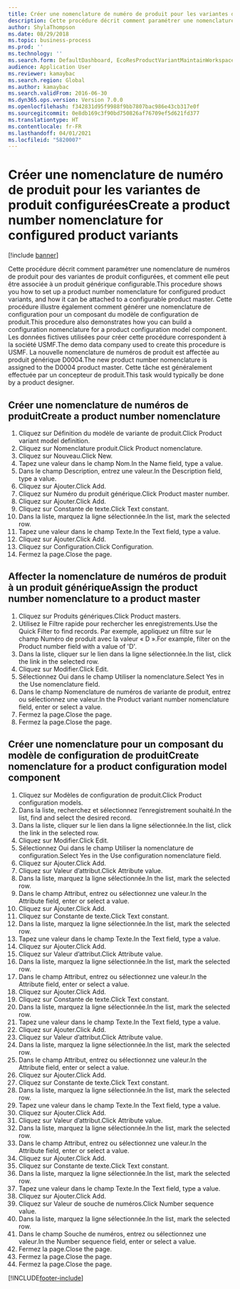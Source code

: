 ```yaml
---
title: Créer une nomenclature de numéro de produit pour les variantes de produit configurées
description: Cette procédure décrit comment paramétrer une nomenclature de numéros de produit pour des variantes de produit configurées, et comment elle peut être associée à un produit générique configurable.
author: ShylaThompson
ms.date: 08/29/2018
ms.topic: business-process
ms.prod: ''
ms.technology: ''
ms.search.form: DefaultDashboard, EcoResProductVariantMaintainWorkspace, EcoResNomenclature, EcoResProductListPage, EcoResProductDetails, PCProductConfigurationModelListPage, PCProductConfigurationModelDetails
audience: Application User
ms.reviewer: kamaybac
ms.search.region: Global
ms.author: kamaybac
ms.search.validFrom: 2016-06-30
ms.dyn365.ops.version: Version 7.0.0
ms.openlocfilehash: f342831d95f9988f9bb7807bac986e43cb317e0f
ms.sourcegitcommit: 0e8db169c3f90bd750826af76709ef5d621fd377
ms.translationtype: HT
ms.contentlocale: fr-FR
ms.lasthandoff: 04/01/2021
ms.locfileid: "5820007"
---
```

# <a name="create-a-product-number-nomenclature-for-configured-product-variants"></a><span data-ttu-id="64fd2-103">Créer une nomenclature de numéro de produit pour les variantes de produit configurées</span><span class="sxs-lookup"><span data-stu-id="64fd2-103">Create a product number nomenclature for configured product variants</span></span>

[!include [banner](../../includes/banner.md)]

<span data-ttu-id="64fd2-104">Cette procédure décrit comment paramétrer une nomenclature de numéros de produit pour des variantes de produit configurées, et comment elle peut être associée à un produit générique configurable.</span><span class="sxs-lookup"><span data-stu-id="64fd2-104">This procedure shows you how to set up a product number nomenclature for configured product variants, and how it can be attached to a configurable product master.</span></span> <span data-ttu-id="64fd2-105">Cette procédure illustre également comment générer une nomenclature de configuration pour un composant du modèle de configuration de produit.</span><span class="sxs-lookup"><span data-stu-id="64fd2-105">This procedure also demonstrates how you can build a configuration nomenclature for a product configuration model component.</span></span> <span data-ttu-id="64fd2-106">Les données fictives utilisées pour créer cette procédure correspondent à la société USMF.</span><span class="sxs-lookup"><span data-stu-id="64fd2-106">The demo data company used to create this procedure is USMF.</span></span> <span data-ttu-id="64fd2-107">La nouvelle nomenclature de numéros de produit est affectée au produit générique D0004.</span><span class="sxs-lookup"><span data-stu-id="64fd2-107">The new product number nomenclature is assigned to the D0004 product master.</span></span> <span data-ttu-id="64fd2-108">Cette tâche est généralement effectuée par un concepteur de produit.</span><span class="sxs-lookup"><span data-stu-id="64fd2-108">This task would typically be done by a product designer.</span></span>


## <a name="create-a-product-number-nomenclature"></a><span data-ttu-id="64fd2-109">Créer une nomenclature de numéros de produit</span><span class="sxs-lookup"><span data-stu-id="64fd2-109">Create a product number nomenclature</span></span>
1. <span data-ttu-id="64fd2-110">Cliquez sur Définition du modèle de variante de produit.</span><span class="sxs-lookup"><span data-stu-id="64fd2-110">Click Product variant model definition.</span></span>
2. <span data-ttu-id="64fd2-111">Cliquez sur Nomenclature produit.</span><span class="sxs-lookup"><span data-stu-id="64fd2-111">Click Product nomenclature.</span></span>
3. <span data-ttu-id="64fd2-112">Cliquez sur Nouveau.</span><span class="sxs-lookup"><span data-stu-id="64fd2-112">Click New.</span></span>
4. <span data-ttu-id="64fd2-113">Tapez une valeur dans le champ Nom.</span><span class="sxs-lookup"><span data-stu-id="64fd2-113">In the Name field, type a value.</span></span>
5. <span data-ttu-id="64fd2-114">Dans le champ Description, entrez une valeur.</span><span class="sxs-lookup"><span data-stu-id="64fd2-114">In the Description field, type a value.</span></span>
6. <span data-ttu-id="64fd2-115">Cliquez sur Ajouter.</span><span class="sxs-lookup"><span data-stu-id="64fd2-115">Click Add.</span></span>
7. <span data-ttu-id="64fd2-116">Cliquez sur Numéro du produit générique.</span><span class="sxs-lookup"><span data-stu-id="64fd2-116">Click Product master number.</span></span>
8. <span data-ttu-id="64fd2-117">Cliquez sur Ajouter.</span><span class="sxs-lookup"><span data-stu-id="64fd2-117">Click Add.</span></span>
9. <span data-ttu-id="64fd2-118">Cliquez sur Constante de texte.</span><span class="sxs-lookup"><span data-stu-id="64fd2-118">Click Text constant.</span></span>
10. <span data-ttu-id="64fd2-119">Dans la liste, marquez la ligne sélectionnée.</span><span class="sxs-lookup"><span data-stu-id="64fd2-119">In the list, mark the selected row.</span></span>
11. <span data-ttu-id="64fd2-120">Tapez une valeur dans le champ Texte.</span><span class="sxs-lookup"><span data-stu-id="64fd2-120">In the Text field, type a value.</span></span>
12. <span data-ttu-id="64fd2-121">Cliquez sur Ajouter.</span><span class="sxs-lookup"><span data-stu-id="64fd2-121">Click Add.</span></span>
13. <span data-ttu-id="64fd2-122">Cliquez sur Configuration.</span><span class="sxs-lookup"><span data-stu-id="64fd2-122">Click Configuration.</span></span>
14. <span data-ttu-id="64fd2-123">Fermez la page.</span><span class="sxs-lookup"><span data-stu-id="64fd2-123">Close the page.</span></span>

## <a name="assign-the-product-number-nomenclature-to-a-product-master"></a><span data-ttu-id="64fd2-124">Affecter la nomenclature de numéros de produit à un produit générique</span><span class="sxs-lookup"><span data-stu-id="64fd2-124">Assign the product number nomenclature to a product master</span></span>
1. <span data-ttu-id="64fd2-125">Cliquez sur Produits génériques.</span><span class="sxs-lookup"><span data-stu-id="64fd2-125">Click Product masters.</span></span>
2. <span data-ttu-id="64fd2-126">Utilisez le Filtre rapide pour rechercher les enregistrements.</span><span class="sxs-lookup"><span data-stu-id="64fd2-126">Use the Quick Filter to find records.</span></span> <span data-ttu-id="64fd2-127">Par exemple, appliquez un filtre sur le champ Numéro de produit avec la valeur « D ».</span><span class="sxs-lookup"><span data-stu-id="64fd2-127">For example, filter on the Product number field with a value of 'D'.</span></span>
3. <span data-ttu-id="64fd2-128">Dans la liste, cliquer sur le lien dans la ligne sélectionnée.</span><span class="sxs-lookup"><span data-stu-id="64fd2-128">In the list, click the link in the selected row.</span></span>
4. <span data-ttu-id="64fd2-129">Cliquez sur Modifier.</span><span class="sxs-lookup"><span data-stu-id="64fd2-129">Click Edit.</span></span>
5. <span data-ttu-id="64fd2-130">Sélectionnez Oui dans le champ Utiliser la nomenclature.</span><span class="sxs-lookup"><span data-stu-id="64fd2-130">Select Yes in the Use nomenclature field.</span></span>
6. <span data-ttu-id="64fd2-131">Dans le champ Nomenclature de numéros de variante de produit, entrez ou sélectionnez une valeur.</span><span class="sxs-lookup"><span data-stu-id="64fd2-131">In the Product variant number nomenclature field, enter or select a value.</span></span>
7. <span data-ttu-id="64fd2-132">Fermez la page.</span><span class="sxs-lookup"><span data-stu-id="64fd2-132">Close the page.</span></span>
8. <span data-ttu-id="64fd2-133">Fermez la page.</span><span class="sxs-lookup"><span data-stu-id="64fd2-133">Close the page.</span></span>

## <a name="create-nomenclature-for-a-product-configuration-model-component"></a><span data-ttu-id="64fd2-134">Créer une nomenclature pour un composant du modèle de configuration de produit</span><span class="sxs-lookup"><span data-stu-id="64fd2-134">Create nomenclature for a product configuration model component</span></span>
1. <span data-ttu-id="64fd2-135">Cliquez sur Modèles de configuration de produit.</span><span class="sxs-lookup"><span data-stu-id="64fd2-135">Click Product configuration models.</span></span>
2. <span data-ttu-id="64fd2-136">Dans la liste, recherchez et sélectionnez l’enregistrement souhaité.</span><span class="sxs-lookup"><span data-stu-id="64fd2-136">In the list, find and select the desired record.</span></span>
3. <span data-ttu-id="64fd2-137">Dans la liste, cliquer sur le lien dans la ligne sélectionnée.</span><span class="sxs-lookup"><span data-stu-id="64fd2-137">In the list, click the link in the selected row.</span></span>
4. <span data-ttu-id="64fd2-138">Cliquez sur Modifier.</span><span class="sxs-lookup"><span data-stu-id="64fd2-138">Click Edit.</span></span>
5. <span data-ttu-id="64fd2-139">Sélectionnez Oui dans le champ Utiliser la nomenclature de configuration.</span><span class="sxs-lookup"><span data-stu-id="64fd2-139">Select Yes in the Use configuration nomenclature field.</span></span>
6. <span data-ttu-id="64fd2-140">Cliquez sur Ajouter.</span><span class="sxs-lookup"><span data-stu-id="64fd2-140">Click Add.</span></span>
7. <span data-ttu-id="64fd2-141">Cliquez sur Valeur d’attribut.</span><span class="sxs-lookup"><span data-stu-id="64fd2-141">Click Attribute value.</span></span>
8. <span data-ttu-id="64fd2-142">Dans la liste, marquez la ligne sélectionnée.</span><span class="sxs-lookup"><span data-stu-id="64fd2-142">In the list, mark the selected row.</span></span>
9. <span data-ttu-id="64fd2-143">Dans le champ Attribut, entrez ou sélectionnez une valeur.</span><span class="sxs-lookup"><span data-stu-id="64fd2-143">In the Attribute field, enter or select a value.</span></span>
10. <span data-ttu-id="64fd2-144">Cliquez sur Ajouter.</span><span class="sxs-lookup"><span data-stu-id="64fd2-144">Click Add.</span></span>
11. <span data-ttu-id="64fd2-145">Cliquez sur Constante de texte.</span><span class="sxs-lookup"><span data-stu-id="64fd2-145">Click Text constant.</span></span>
12. <span data-ttu-id="64fd2-146">Dans la liste, marquez la ligne sélectionnée.</span><span class="sxs-lookup"><span data-stu-id="64fd2-146">In the list, mark the selected row.</span></span>
13. <span data-ttu-id="64fd2-147">Tapez une valeur dans le champ Texte.</span><span class="sxs-lookup"><span data-stu-id="64fd2-147">In the Text field, type a value.</span></span>
14. <span data-ttu-id="64fd2-148">Cliquez sur Ajouter.</span><span class="sxs-lookup"><span data-stu-id="64fd2-148">Click Add.</span></span>
15. <span data-ttu-id="64fd2-149">Cliquez sur Valeur d’attribut.</span><span class="sxs-lookup"><span data-stu-id="64fd2-149">Click Attribute value.</span></span>
16. <span data-ttu-id="64fd2-150">Dans la liste, marquez la ligne sélectionnée.</span><span class="sxs-lookup"><span data-stu-id="64fd2-150">In the list, mark the selected row.</span></span>
17. <span data-ttu-id="64fd2-151">Dans le champ Attribut, entrez ou sélectionnez une valeur.</span><span class="sxs-lookup"><span data-stu-id="64fd2-151">In the Attribute field, enter or select a value.</span></span>
18. <span data-ttu-id="64fd2-152">Cliquez sur Ajouter.</span><span class="sxs-lookup"><span data-stu-id="64fd2-152">Click Add.</span></span>
19. <span data-ttu-id="64fd2-153">Cliquez sur Constante de texte.</span><span class="sxs-lookup"><span data-stu-id="64fd2-153">Click Text constant.</span></span>
20. <span data-ttu-id="64fd2-154">Dans la liste, marquez la ligne sélectionnée.</span><span class="sxs-lookup"><span data-stu-id="64fd2-154">In the list, mark the selected row.</span></span>
21. <span data-ttu-id="64fd2-155">Tapez une valeur dans le champ Texte.</span><span class="sxs-lookup"><span data-stu-id="64fd2-155">In the Text field, type a value.</span></span>
22. <span data-ttu-id="64fd2-156">Cliquez sur Ajouter.</span><span class="sxs-lookup"><span data-stu-id="64fd2-156">Click Add.</span></span>
23. <span data-ttu-id="64fd2-157">Cliquez sur Valeur d’attribut.</span><span class="sxs-lookup"><span data-stu-id="64fd2-157">Click Attribute value.</span></span>
24. <span data-ttu-id="64fd2-158">Dans la liste, marquez la ligne sélectionnée.</span><span class="sxs-lookup"><span data-stu-id="64fd2-158">In the list, mark the selected row.</span></span>
25. <span data-ttu-id="64fd2-159">Dans le champ Attribut, entrez ou sélectionnez une valeur.</span><span class="sxs-lookup"><span data-stu-id="64fd2-159">In the Attribute field, enter or select a value.</span></span>
26. <span data-ttu-id="64fd2-160">Cliquez sur Ajouter.</span><span class="sxs-lookup"><span data-stu-id="64fd2-160">Click Add.</span></span>
27. <span data-ttu-id="64fd2-161">Cliquez sur Constante de texte.</span><span class="sxs-lookup"><span data-stu-id="64fd2-161">Click Text constant.</span></span>
28. <span data-ttu-id="64fd2-162">Dans la liste, marquez la ligne sélectionnée.</span><span class="sxs-lookup"><span data-stu-id="64fd2-162">In the list, mark the selected row.</span></span>
29. <span data-ttu-id="64fd2-163">Tapez une valeur dans le champ Texte.</span><span class="sxs-lookup"><span data-stu-id="64fd2-163">In the Text field, type a value.</span></span>
30. <span data-ttu-id="64fd2-164">Cliquez sur Ajouter.</span><span class="sxs-lookup"><span data-stu-id="64fd2-164">Click Add.</span></span>
31. <span data-ttu-id="64fd2-165">Cliquez sur Valeur d’attribut.</span><span class="sxs-lookup"><span data-stu-id="64fd2-165">Click Attribute value.</span></span>
32. <span data-ttu-id="64fd2-166">Dans la liste, marquez la ligne sélectionnée.</span><span class="sxs-lookup"><span data-stu-id="64fd2-166">In the list, mark the selected row.</span></span>
33. <span data-ttu-id="64fd2-167">Dans le champ Attribut, entrez ou sélectionnez une valeur.</span><span class="sxs-lookup"><span data-stu-id="64fd2-167">In the Attribute field, enter or select a value.</span></span>
34. <span data-ttu-id="64fd2-168">Cliquez sur Ajouter.</span><span class="sxs-lookup"><span data-stu-id="64fd2-168">Click Add.</span></span>
35. <span data-ttu-id="64fd2-169">Cliquez sur Constante de texte.</span><span class="sxs-lookup"><span data-stu-id="64fd2-169">Click Text constant.</span></span>
36. <span data-ttu-id="64fd2-170">Dans la liste, marquez la ligne sélectionnée.</span><span class="sxs-lookup"><span data-stu-id="64fd2-170">In the list, mark the selected row.</span></span>
37. <span data-ttu-id="64fd2-171">Tapez une valeur dans le champ Texte.</span><span class="sxs-lookup"><span data-stu-id="64fd2-171">In the Text field, type a value.</span></span>
38. <span data-ttu-id="64fd2-172">Cliquez sur Ajouter.</span><span class="sxs-lookup"><span data-stu-id="64fd2-172">Click Add.</span></span>
39. <span data-ttu-id="64fd2-173">Cliquez sur Valeur de souche de numéros.</span><span class="sxs-lookup"><span data-stu-id="64fd2-173">Click Number sequence value.</span></span>
40. <span data-ttu-id="64fd2-174">Dans la liste, marquez la ligne sélectionnée.</span><span class="sxs-lookup"><span data-stu-id="64fd2-174">In the list, mark the selected row.</span></span>
41. <span data-ttu-id="64fd2-175">Dans le champ Souche de numéros, entrez ou sélectionnez une valeur.</span><span class="sxs-lookup"><span data-stu-id="64fd2-175">In the Number sequence field, enter or select a value.</span></span>
42. <span data-ttu-id="64fd2-176">Fermez la page.</span><span class="sxs-lookup"><span data-stu-id="64fd2-176">Close the page.</span></span>
43. <span data-ttu-id="64fd2-177">Fermez la page.</span><span class="sxs-lookup"><span data-stu-id="64fd2-177">Close the page.</span></span>
44. <span data-ttu-id="64fd2-178">Fermez la page.</span><span class="sxs-lookup"><span data-stu-id="64fd2-178">Close the page.</span></span>



[!INCLUDE[footer-include](../../../includes/footer-banner.md)]
